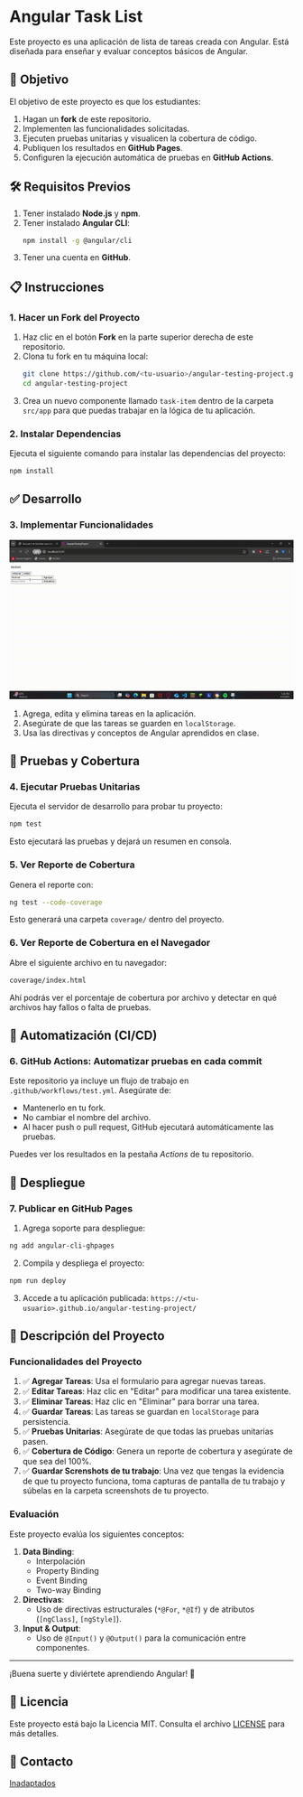 # Angular Task List

Este proyecto es una aplicación de lista de tareas creada con Angular. Está diseñada para enseñar y evaluar conceptos básicos de Angular.

## 🎯 Objetivo

El objetivo de este proyecto es que los estudiantes:

1. Hagan un **fork** de este repositorio.
2. Implementen las funcionalidades solicitadas.
3. Ejecuten pruebas unitarias y visualicen la cobertura de código.
4. Publiquen los resultados en **GitHub Pages**.
5. Configuren la ejecución automática de pruebas en **GitHub Actions**.

## 🛠️ Requisitos Previos

1. Tener instalado **Node.js** y **npm**.
2. Tener instalado **Angular CLI**:
   ```bash
   npm install -g @angular/cli
   ```
3. Tener una cuenta en **GitHub**.

## 📋 Instrucciones

### 1. Hacer un Fork del Proyecto

1. Haz clic en el botón **Fork** en la parte superior derecha de este repositorio.
2. Clona tu fork en tu máquina local:
   ```bash
   git clone https://github.com/<tu-usuario>/angular-testing-project.git
   cd angular-testing-project
   ```
3. Crea un nuevo componente llamado `task-item` dentro de la carpeta `src/app` para que puedas trabajar en la lógica de tu aplicación.

### 2. Instalar Dependencias

Ejecuta el siguiente comando para instalar las dependencias del proyecto:

```bash
npm install
```

## ✅ Desarrollo

### 3. Implementar Funcionalidades

![Ejmplo de funcionamiento](public/funcionamiento.gif)

1. Agrega, edita y elimina tareas en la aplicación.
2. Asegúrate de que las tareas se guarden en `localStorage`.
3. Usa las directivas y conceptos de Angular aprendidos en clase.

## 🧪 Pruebas y Cobertura

### 4. Ejecutar Pruebas Unitarias

Ejecuta el servidor de desarrollo para probar tu proyecto:

```bash
npm test
```

Esto ejecutará las pruebas y dejará un resumen en consola.

### 5. Ver Reporte de Cobertura

Genera el reporte con:

```bash
ng test --code-coverage
```

Esto generará una carpeta `coverage/` dentro del proyecto.

### 6. Ver Reporte de Cobertura en el Navegador

Abre el siguiente archivo en tu navegador:

```bash
coverage/index.html
```

Ahí podrás ver el porcentaje de cobertura por archivo y detectar en qué archivos hay fallos o falta de pruebas.

## 🔁 Automatización (CI/CD)

### 6. GitHub Actions: Automatizar pruebas en cada commit

Este repositorio ya incluye un flujo de trabajo en `.github/workflows/test.yml`. Asegúrate de:

- Mantenerlo en tu fork.
- No cambiar el nombre del archivo.
- Al hacer push o pull request, GitHub ejecutará automáticamente las pruebas.

Puedes ver los resultados en la pestaña _Actions_ de tu repositorio.

## 🚀 Despliegue

### 7. Publicar en GitHub Pages

1. Agrega soporte para despliegue:

```bash
ng add angular-cli-ghpages
```

2. Compila y despliega el proyecto:

```bash
npm run deploy
```

3. Accede a tu aplicación publicada:
   `https://<tu-usuario>.github.io/angular-testing-project/
`

## 📝 Descripción del Proyecto

### Funcionalidades del Proyecto

1. ✅ **Agregar Tareas**: Usa el formulario para agregar nuevas tareas.
2. ✅ **Editar Tareas**: Haz clic en "Editar" para modificar una tarea existente.
3. ✅ **Eliminar Tareas**: Haz clic en "Eliminar" para borrar una tarea.
4. ✅ **Guardar Tareas**: Las tareas se guardan en `localStorage` para persistencia.
5. ✅ **Pruebas Unitarias**: Asegúrate de que todas las pruebas unitarias pasen.
6. ✅ **Cobertura de Código**: Genera un reporte de cobertura y asegúrate de que sea del 100%.
7. ✅ **Guardar Screnshots de tu trabajo**: Una vez que tengas la evidencia de que tu proyecto funciona, toma capturas de pantalla de tu trabajo y súbelas en la carpeta screenshots de tu proyecto.

### Evaluación

Este proyecto evalúa los siguientes conceptos:

1. **Data Binding**:
   - Interpolación
   - Property Binding
   - Event Binding
   - Two-way Binding
2. **Directivas**:
   - Uso de directivas estructurales (`*@For`, `*@If`) y de atributos (`[ngClass]`, `[ngStyle]`).
3. **Input & Output**:
   - Uso de `@Input()` y `@Output()` para la comunicación entre componentes.

---

¡Buena suerte y diviértete aprendiendo Angular! 🚀

## 📄 Licencia

Este proyecto está bajo la Licencia MIT. Consulta el archivo [LICENSE](LICENSE) para más detalles.

## 📧 Contacto

[Inadaptados](https://inadaptados.mx,)
